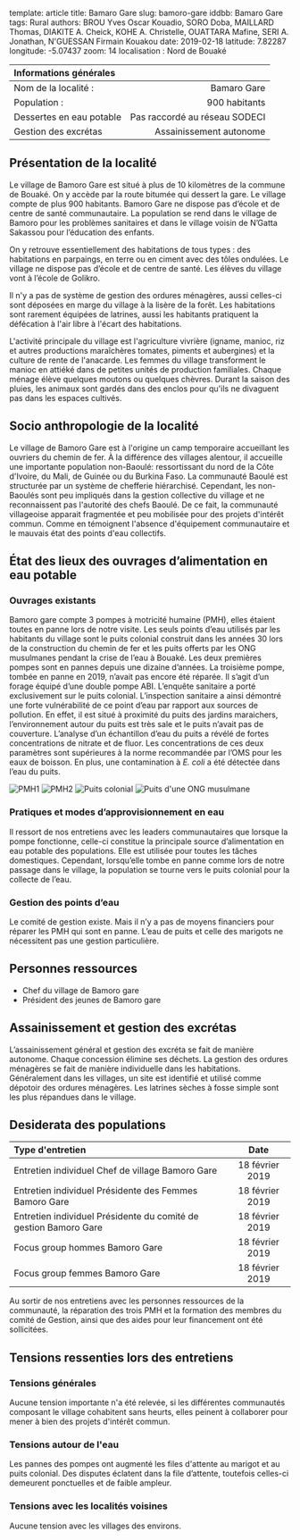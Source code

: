 template: article
title: Bamaro Gare
slug: bamoro-gare
iddbb: Bamaro Gare
tags: Rural
authors: BROU Yves Oscar Kouadio, SORO Doba, MAILLARD Thomas, DIAKITE A. Cheick, KOHE A. Christelle, OUATTARA Mafine, SERI A. Jonathan, N'GUESSAN Firmain Kouakou
date: 2019-02-18
latitude: 7.82287
longitude: -5.07437
zoom: 14
localisation : Nord de Bouaké


|Informations générales||
|:--|--:|
| Nom de la localité : | Bamaro Gare | 
| Population : | 900 habitants | 
| Dessertes en eau potable | Pas raccordé au réseau SODECI | 
| Gestion des excrétas | Assainissement autonome | 


## Présentation de la localité
Le village de Bamoro Gare est situé à plus de 10 kilomètres de la commune de Bouaké. On y accède par la route bitumée qui dessert la gare. Le village compte de plus 900 habitants. Bamoro Gare ne dispose pas d’école et de centre de santé communautaire. La population se rend dans le village  de Bamoro pour les problèmes sanitaires et dans le village voisin de N’Gatta Sakassou pour l’éducation des enfants.


On y retrouve essentiellement des habitations de tous types : des habitations en parpaings, en terre ou en ciment avec des tôles ondulées.  Le village ne dispose pas d’école et de centre de santé. Les élèves du village vont à l’école de Golikro.


Il n'y a pas de système de gestion des ordures ménagères, aussi celles-ci sont déposées en marge du village à la lisère de la forêt. Les habitations sont rarement équipées de latrines, aussi les habitants pratiquent la défécation à l'air libre à l'écart des habitations.


L'activité principale du village est l'agriculture vivrière (igname, manioc, riz et autres productions maraîchères tomates, piments et aubergines) et la culture de rente de l'anacarde. Les femmes du village transforment le manioc en attiéké dans de petites unités de production familiales. Chaque ménage élève quelques moutons ou quelques chèvres. Durant la saison des pluies, les animaux sont gardés dans des enclos pour qu'ils ne divaguent pas dans les espaces cultivés.

## Socio anthropologie de la localité


Le village de Bamoro Gare est à l'origine un camp temporaire accueillant les ouvriers du chemin de fer. À la différence des villages alentour, il accueille une importante population non-Baoulé: ressortissant du nord de la Côte d'Ivoire, du Mali, de Guinée ou du Burkina Faso. La communauté Baoulé est structurée par un système de chefferie hiérarchisé. Cependant, les non-Baoulés sont peu impliqués dans la gestion collective du village et ne reconnaissent pas l'autorité des chefs Baoulé. De ce fait, la communauté villageoise apparait fragmentée et peu mobilisée pour des projets d'intérêt commun. Comme en témoignent l'absence d'équipement communautaire et le mauvais état des points d'eau collectifs. 

## État des lieux des ouvrages d’alimentation en eau potable

### Ouvrages existants
Bamoro gare compte 3 pompes à motricité humaine (PMH), elles étaient toutes en panne lors de notre visite. Les seuls points d’eau utilisés par les habitants du village sont le puits colonial construit dans les années 30 lors de la construction du chemin de fer et les puits offerts par les ONG musulmanes  pendant la crise de l’eau à Bouaké. Les deux premières pompes sont en pannes depuis une dizaine d’années. La troisième pompe, tombée en panne en 2019, n’avait pas encore été réparée. Il s’agit d’un forage équipé d’une double pompe ABI.
L’enquête sanitaire a porté exclusivement sur le puits colonial. L’inspection sanitaire a ainsi démontré une forte vulnérabilité de ce point d’eau par rapport aux sources de pollution. En effet, il est situé à proximité du puits des jardins maraichers, l’environnement autour du puits est très sale et le puits n’avait pas de couverture.
L’analyse d’un échantillon d’eau du puits a révélé de fortes concentrations de nitrate et de fluor. Les concentrations de ces deux paramètres sont supérieures à la norme recommandée par l’OMS pour les eaux de boisson. En plus, une contamination à *E. coli* a été détectée dans l’eau du puits.

![PMH1](images/BamoroGare1.jpg "PMH1")
![PMH2](images/BamoroGare3.jpg "PMH2")
![Puits colonial](images/BamoroGare4.jpg "Puits colonial")
![Puits d'une ONG musulmane](images/BamoroGare2.jpg "Puits d'une ONG musulmane")

### Pratiques et modes d’approvisionnement en eau
Il ressort de nos entretiens avec les leaders communautaires que lorsque la pompe fonctionne, celle-ci constitue la principale source d’alimentation en eau potable des populations. Elle est utilisée pour toutes les tâches domestiques. Cependant, lorsqu’elle tombe en panne comme lors de notre passage dans le village, la population se tourne vers le puits colonial pour la collecte de l’eau.

### Gestion des points d’eau
Le comité de gestion existe. Mais il n’y a pas de moyens financiers pour réparer les PMH qui sont en panne. L’eau de puits et celle des marigots ne nécessitent pas une gestion particulière. 


## Personnes ressources
 
 
* Chef du village de Bamoro gare
* Président des jeunes de Bamoro gare



## Assainissement et gestion des excrétas
L’assainissement général et gestion des excréta se fait de manière autonome. Chaque concession élimine ses déchets.  La gestion des ordures ménagères se fait de manière individuelle dans les habitations. Généralement dans les villages, un site est identifié et utilisé comme dépotoir des ordures ménagères.
Les latrines sèches à fosse simple sont les plus répandues dans le village.

## Desiderata des populations
| Type d'entretien | Date | 
| :-- | :--: | 
| Entretien individuel Chef de village Bamoro Gare|18 février 2019| 
| Entretien individuel Présidente des Femmes Bamoro Gare|18 février 2019|
| Entretien individuel Présidente du comité de gestion Bamoro Gare|18 février 2019| 
| Focus group hommes Bamoro Gare|18 février 2019|
| Focus group femmes Bamoro Gare|18 février 2019|

Au sortir de nos entretiens avec les personnes ressources de la communauté, la réparation des trois PMH et la formation des membres du comité de Gestion, ainsi que des aides pour leur financement ont été sollicitées. 


## Tensions ressenties lors des entretiens

### Tensions générales
Aucune tension importante n'a été relevée, si les différentes communautés composant le village cohabitent sans heurts, elles peinent à collaborer pour mener à bien des projets d'intérêt commun. 

### Tensions autour de l'eau
Les pannes des pompes ont augmenté les files d'attente au marigot et au puits colonial. Des disputes éclatent dans la file d’attente, toutefois celles-ci demeurent ponctuelles et de faible ampleur. 

### Tensions avec les localités voisines
Aucune tension avec les villages des environs.

